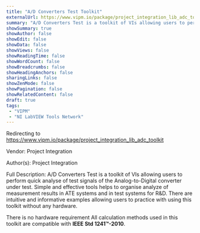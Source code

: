 ```yaml
---
title: "A/D Converters Test Toolkit"
externalUrl: https://www.vipm.io/package/project_integration_lib_adc_toolkit
summary: "A/D Converters Test is a toolkit of VIs allowing users to perform quick analyse of test signals of the Analog-to-Digital converter under test."
showSummary: true
showAuthor: false
showEdit: false
showData: false
showViews: false
showReadingTime: false
showWordCount: false
showBreadcrumbs: false
showHeadingAnchors: false
sharingLinks: false
showZenMode: false
showPagination: false
showRelatedContent: false
draft: true
tags:
 - "VIPM"
 - "NI LabVIEW Tools Network"
---
```


Redirecting to https://www.vipm.io/package/project_integration_lib_adc_toolkit

Vendor: Project Integration

Author(s): Project Integration
 
Full Description:
A/D Converters Test is a toolkit of VIs allowing users to perform quick analyse of test signals of the Analog-to-Digital converter under test. Simple and effective tools helps to organise analyze of measurement results in ATE systems and in test systems for R&D.
There are intuitive and informative examples allowing users to practice with using this toolkit without any hardware.

There is no hardware requirement 
All calculation methods used in this toolkit are compatible with **IEEE Std 1241™-2010**.